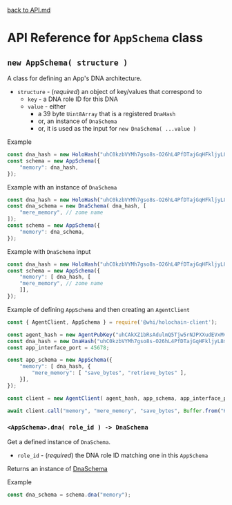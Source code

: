 [back to API.md](./API.md)


# API Reference for `AppSchema` class

## `new AppSchema( structure )`
A class for defining an App's DNA architecture.

- `structure` - (*required*) an object of key/values that correspond to
  - `key` - a DNA role ID for this DNA
  - `value` - either
    - a 39 byte `Uint8Array` that is a registered `DnaHash`
    - or, an instance of `DnaSchema`
    - or, it is used as the input for `new DnaSchema( ...value )`

Example
```javascript
const dna_hash = new HoloHash("uhC0kzbVYMh7gso8s-O26hL4PfDTajGqHFkljyL8mdtokzoL-gRdd");
const schema = new AppSchema({
    "memory": dna_hash,
});
```

Example with an instance of `DnaSchema`
```javascript
const dna_hash = new HoloHash("uhC0kzbVYMh7gso8s-O26hL4PfDTajGqHFkljyL8mdtokzoL-gRdd");
const dna_schema = new DnaSchema( dna_hash, [
    "mere_memory", // zome name
]);
const schema = new AppSchema({
    "memory": dna_schema,
});
```

Example with `DnaSchema` input
```javascript
const dna_hash = new HoloHash("uhC0kzbVYMh7gso8s-O26hL4PfDTajGqHFkljyL8mdtokzoL-gRdd");
const schema = new AppSchema({
    "memory": [ dna_hash, [
	"mere_memory", // zome name
    ]],
});
```

Example of defining `AppSchema` and then creating an `AgentClient`
```javascript
const { AgentClient, AppSchema } = require('@whi/holochain-client');

const agent_hash = new AgentPubKey("uhCAkXZ1bRsAdulmQ5Tjw5rNJPXXudEVxMvhqEMPZtCyyoeyY68rH");
const dna_hash = new DnaHash("uhC0kzbVYMh7gso8s-O26hL4PfDTajGqHFkljyL8mdtokzoL-gRdd");
const app_interface_port = 45678;

const app_schema = new AppSchema({
    "memory": [ dna_hash, {
        "mere_memory": [ "save_bytes", "retrieve_bytes" ],
    }],
});

const client = new AgentClient( agent_hash, app_schema, app_interface_port );

await client.call("memory", "mere_memory", "save_bytes", Buffer.from("Hello World") );
```


### `<AppSchema>.dna( role_id ) -> DnaSchema`
Get a defined instance of `DnaSchema`.

- `role_id` - (*required*) the DNA role ID matching one in this `AppSchema`

Returns an instance of [DnaSchema](./API_DnaSchema.md)

Example
```javascript
const dna_schema = schema.dna("memory");
```

